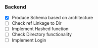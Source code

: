 ### Backend
- [X] Produce Schema based on architecture
- [ ] Check ref Linkage to Dir
- [ ] Implement Hashed function
- [ ] Check Directory functionality
- [ ] Implement Login
